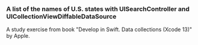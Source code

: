 ###  A list of the names of U.S. states with UISearchController and UICollectionViewDiffableDataSource

A study exercise from book "Develop in Swift. Data collections (Xcode 13)" by Apple.
